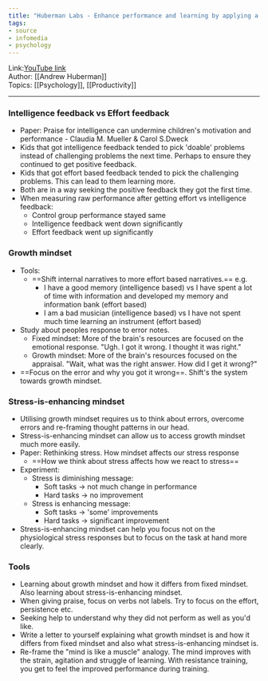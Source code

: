 ```yaml
---
title: "Huberman Labs - Enhance performance and learning by applying a growth mindset"
tags:
- source
- infomedia
- psychology
---
```

Link:[YouTube link](https://www.youtube.com/watch?v=aQDOU3hPci0)  
Author: [[Andrew Huberman]]  
Topics: [[Psychology]], [[Productivity]]  

---

### Intelligence feedback vs Effort feedback
- Paper: Praise for intelligence can undermine children's motivation and performance -
Claudia M. Mueller & Carol S.Dweck  
- Kids that got intelligence feedback tended to pick 'doable' problems instead of challenging
problems the next time. Perhaps to ensure they continued to get positive feedback.  
- Kids that got effort based feedback tended to pick the challenging problems. This can lead to them
learning more.  
- Both are in a way seeking the positive feedback they got the first time.  
- When measuring raw performance after getting effort vs intelligence feedback:  
    - Control group performance stayed same  
    - Intelligence feedback went down significantly  
    - Effort feedback went up significantly  

### Growth mindset
- Tools:  
    - ==Shift internal narratives to more effort based narratives.== e.g.
        - I have a good memory (intelligence based) vs I have spent a lot of time with information
and developed my memory and information bank (effort based)
        - I am a bad musician (intelligence based) vs I have not spent much time learning an
instrument (effort based)
- Study about peoples response to error notes.
    - Fixed mindset: More of the brain's resources are focused on the emotional response. "Ugh. I
got it wrong. I thought it was right."
    - Growth mindset: More of the brain's resources focused on the appraisal. "Wait, what was the
right answer. How did I get it wrong?"
- ==Focus on the error and why you got it wrong==. Shift's the system towards growth mindset.

### Stress-is-enhancing mindset
- Utilising growth mindset requires us to think about errors, overcome errors and re-framing thought
patterns in our head.  
- Stress-is-enhancing mindset can allow us to access growth mindset much more easily.  
- Paper: Rethinking stress. How mindset affects our stress response
    - ==How we think about stress affects how we react to stress==
- Experiment:
    - Stress is diminishing message:
        - Soft tasks -> not much change in performance
        - Hard tasks -> no improvement
    - Stress is enhancing message:
        - Soft tasks -> 'some' improvements
        - Hard tasks -> significant improvement
- Stress-is-enhancing mindset can help you focus not on the physiological stress responses but to
focus on the task at hand more clearly.

### Tools
- Learning about growth mindset and how it differs from fixed mindset. Also learning about
stress-is-enhancing mindset.
- When giving praise, focus on verbs not labels. Try to focus on the effort, persistence etc.
- Seeking help to understand why they did not perform as well as you'd like.
- Write a letter to yourself explaining what growth mindset is and how it differs from fixed mindset
and also what stress-is-enhancing mindset is.
- Re-frame the "mind is like a muscle" analogy. The mind improves with the strain, agitation and
struggle of learning. With resistance training, you get to feel the improved performance during
training.